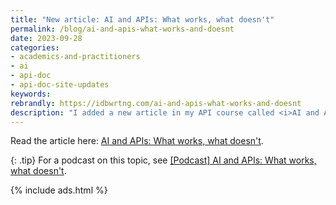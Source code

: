 ```yaml
---
title: "New article: AI and APIs: What works, what doesn't"
permalink: /blog/ai-and-apis-what-works-and-doesnt
date: 2023-09-28
categories:
- academics-and-practitioners
- ai
- api-doc
- api-doc-site-updates
keywords: 
rebrandly: https://idbwrtng.com/ai-and-apis-what-works-and-doesnt
description: "I added a new article in my API course called <i>AI and APIs: What works, what doesn't</i>. In conversations about AI, a lot of people ask the same questions: What kind of scenarios is AI good for? What works, what doesn't? In which scenarios? This article focuses on clarifying those scenarios where AI excels and where it doesn't, particularly for technical writers creating documentation. I also argue for the inevitability of AI integration through an argument referred to as the 'obsolescence regime.'"
---
```


Read the article here: [AI and APIs: What works, what doesn't](/learnapidoc/docapis_ai_what_works_and_doesnt.html).

{: .tip}
For a podcast on this topic, see [\[Podcast\] AI and APIs: What works, what doesn't](/blog/ai-apis-what-works-and-doesnt-video-recording-podcast).

{% include ads.html %}

